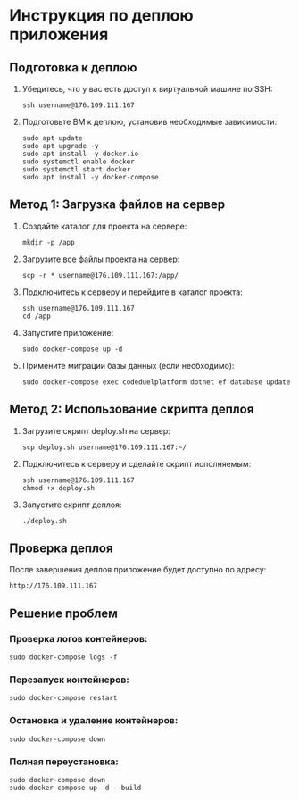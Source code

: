 # Инструкция по деплою приложения

## Подготовка к деплою

1. Убедитесь, что у вас есть доступ к виртуальной машине по SSH:
   ```
   ssh username@176.109.111.167
   ```

2. Подготовьте ВМ к деплою, установив необходимые зависимости:
   ```
   sudo apt update
   sudo apt upgrade -y
   sudo apt install -y docker.io
   sudo systemctl enable docker
   sudo systemctl start docker
   sudo apt install -y docker-compose
   ```

## Метод 1: Загрузка файлов на сервер

1. Создайте каталог для проекта на сервере:
   ```
   mkdir -p /app
   ```

2. Загрузите все файлы проекта на сервер:
   ```
   scp -r * username@176.109.111.167:/app/
   ```

3. Подключитесь к серверу и перейдите в каталог проекта:
   ```
   ssh username@176.109.111.167
   cd /app
   ```

4. Запустите приложение:
   ```
   sudo docker-compose up -d
   ```

5. Примените миграции базы данных (если необходимо):
   ```
   sudo docker-compose exec codeduelplatform dotnet ef database update
   ```

## Метод 2: Использование скрипта деплоя

1. Загрузите скрипт deploy.sh на сервер:
   ```
   scp deploy.sh username@176.109.111.167:~/
   ```

2. Подключитесь к серверу и сделайте скрипт исполняемым:
   ```
   ssh username@176.109.111.167
   chmod +x deploy.sh
   ```

3. Запустите скрипт деплоя:
   ```
   ./deploy.sh
   ```

## Проверка деплоя

После завершения деплоя приложение будет доступно по адресу:
```
http://176.109.111.167
```

## Решение проблем

### Проверка логов контейнеров:
```
sudo docker-compose logs -f
```

### Перезапуск контейнеров:
```
sudo docker-compose restart
```

### Остановка и удаление контейнеров:
```
sudo docker-compose down
```

### Полная переустановка:
```
sudo docker-compose down
sudo docker-compose up -d --build
``` 